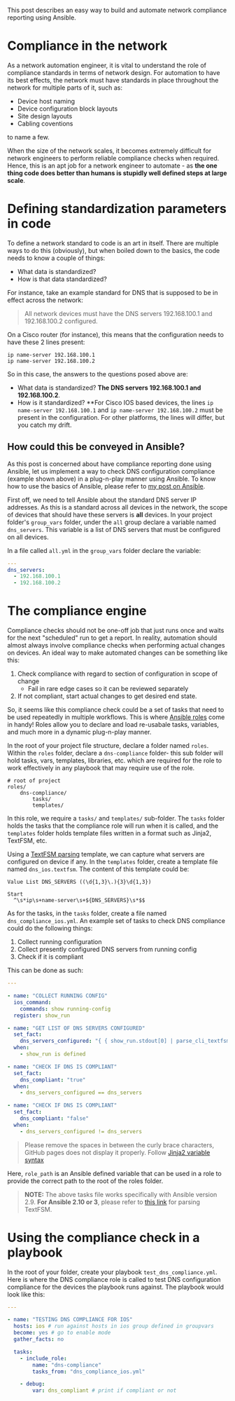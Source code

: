 This post describes an easy way to build and automate network compliance reporting using Ansible.

# Compliance in the network

As a network automation engineer, it is vital to understand the role of compliance standards in terms of network design. For automation to have its best effects, the network must have standards in place throughout the network for multiple parts of it, such as:

- Device host naming
- Device configuration block layouts
- Site design layouts
- Cabling coventions

to name a few.

When the size of the network scales, it becomes extremely difficult for network engineers to perform reliable compliance checks when required. Hence, this is an apt job for a network engineer to automate - as **the one thing code does better than humans is stupidly well defined steps at large scale**.

# Defining standardization parameters in code

To define a network standard to code is an art in itself. There are multiple ways to do this (obviously), but when boiled down to the basics, the code needs to know a couple of things:

- What data is standardized?
- How is that data standardized?

For instance, take an example standard for DNS that is supposed to be in effect across the network:

> All network devices must have the DNS servers 192.168.100.1 and 192.168.100.2 configured.

On a Cisco router (for instance), this means that the configuration needs to have these 2 lines present:

```
ip name-server 192.168.100.1
ip name-server 192.168.100.2
```

So in this case, the answers to the questions posed above are:

- What data is standardized? **The DNS servers 192.168.100.1 and 192.168.100.2**.
- How is it standardized? **For Cisco IOS based devices, the lines `ip name-server 192.168.100.1` and `ip name-server 192.168.100.2` must be present in the configuration. For other platforms, the lines will differ, but you catch my drift.

## How could this be conveyed in Ansible?

As this post is concerned about have compliance reporting done using Ansible, let us implement a way to check DNS configuration compliance (example shown above) in a plug-n-play manner using Ansible. To know how to use the basics of Ansible, please refer to [my post on Ansible](ansible-hostname-compliance.md).

First off, we need to tell Ansible about the standard DNS server IP addresses. As this is a standard across all devices in the network, the scope of devices that should have these servers is **all** devices. In your project folder's `group_vars` folder, under the `all` group declare a variable named `dns_servers`. This variable is a list of DNS servers that must be configured on all devices.

In a file called `all.yml` in the `group_vars` folder declare the variable:

```yaml
---
dns_servers:
  - 192.168.100.1
  - 192.168.100.2
```

# The compliance engine

Compliance checks should not be one-off job that just runs once and waits for the next "scheduled" run to get a report. In reality, automation should almost always involve compliance checks when performing actual changes on devices. An ideal way to make automated changes can be something like this:

1. Check compliance with regard to section of configuration in scope of change
    - Fail in rare edge cases so it can be reviewed separately
2. If not compliant, start actual changes to get desired end state.

So, it seems like this compliance check could be a set of tasks that need to be used repeatedly in multiple workflows. This is where [Ansible roles](https://docs.ansible.com/ansible/latest/user_guide/playbooks_reuse_roles.html) come in handy! Roles allow you to declare and load re-usabale tasks, variables, and much more in a dynamic plug-n-play manner.

In the root of your project file structure, declare a folder named `roles`. Within the `roles` folder, declare a `dns-compliance` folder- this sub folder will hold tasks, vars, templates, libraries, etc. which are required for the role to work effectively in any playbook that may require use of the role.

```
# root of project
roles/
    dns-compliance/
        tasks/
        templates/
```

In this role, we require a `tasks/` and `templates/` sub-folder. The `tasks` folder holds the tasks that the compliance role will run when it is called, and the `templates` folder holds template files written in a format such as Jinja2, TextFSM, etc.

Using a [TextFSM parsing](textfsm.md) template, we can capture what servers are configured on device if any. In the `templates` folder, create a template file named `dns_ios.textfsm`. The content of this template could be:

```
Value List DNS_SERVERS ((\d{1,3}\.){3}\d{1,3})

Start
  ^\s*ip\s+name-server\s+${DNS_SERVERS}\s*$$
```

As for the tasks, in the `tasks` folder, create a file named `dns_compliance_ios.yml`. An example set of tasks to check DNS compliance could do the following things:

1. Collect running configuration
2. Collect presently configured DNS servers from running config
3. Check if it is compliant

This can be done as such:

```yaml
---

- name: "COLLECT RUNNING CONFIG"
  ios_command:
    commands: show running-config
  register: show_run

- name: "GET LIST OF DNS SERVERS CONFIGURED"
  set_fact:
    dns_servers_configured: "{ { show_run.stdout[0] | parse_cli_textfsm(role_path ~ '/templates/dns_ios.textfsm') } }"
  when:
    - show_run is defined

- name: "CHECK IF DNS IS COMPLIANT"
  set_fact:
    dns_compliant: "true"
  when:
    - dns_servers_configured == dns_servers

- name: "CHECK IF DNS IS COMPLIANT"
  set_fact:
    dns_compliant: "false"
  when:
    - dns_servers_configured != dns_servers
```

> Please remove the spaces in between the curly brace characters, GitHub pages does not display it properly. Follow [Jinja2 variable syntax](https://ttl255.com/jinja2-tutorial-part-1-introduction-and-variable-substitution/)

Here, `role_path` is an Ansible defined variable that can be used in a role to provide the correct path to the root of the roles folder.

> **NOTE:** The above tasks file works specifically with Ansible version 2.9. **For Ansible 2.10 or 3**, please refer to [this link](https://docs.ansible.com/ansible/latest/network/user_guide/cli_parsing.html#parsing-with-textfsm) for parsing TextFSM.

# Using the compliance check in a playbook

In the root of your folder, create your playbook `test_dns_compliance.yml`. Here is where the DNS compliance role is called to test DNS configuration compliance for the devices the playbook runs against. The playbook would look like this:

```yaml
---

- name: "TESTING DNS COMPLIANCE FOR IOS"
  hosts: ios # run against hosts in ios group defined in groupvars
  become: yes # go to enable mode
  gather_facts: no

  tasks:
    - include_role:
        name: "dns-compliance"
        tasks_from: "dns_compliance_ios.yml"

    - debug:
        var: dns_compliant # print if compliant or not
```